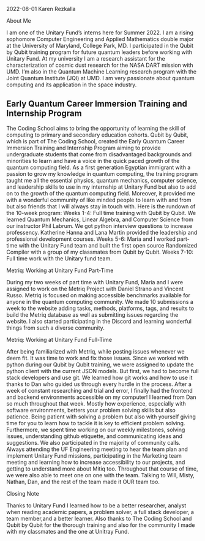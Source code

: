 2022-08-01
Karen Rezkalla

About Me

I am one of the Unitary Fund’s interns here for Summer 2022. I am a rising sophomore Computer Engineering and Applied Mathematics double major at the University of Maryland, College Park, MD. I participated in the Qubit by Qubit training program for future quantum leaders before working with Unitary Fund. At my university I am a research assistant for the characterization of cosmic dust research for the NASA DART mission with UMD. I’m also in the Quantum Machine Learning research program with the Joint Quantum Institute (JQI) at UMD. I am very passionate about quantum computing and its application in the space industry.

## Early Quantum Career Immersion Training and Internship Program

The Coding School aims to bring the opportunity of learning the skill of computing to primary and secondary education cohorts. Qubit by Qubit, which is part of The Coding School, created the Early Quantum Career Immersion Training and Internship Program aiming to provide undergraduate students that come from disadvantaged backgrounds and minorities to learn and have a voice in the quick paced growth of the quantum computing field. As a first generation Egyptian immigrant with a passion to grow my knowledge in quantum computing, the training program taught me all the essential physics, quantum mechanics, computer science, and leadership skills to use in my internship at Unitary Fund but also to add on to the growth of the quantum computing field. Moreover, it provided me with a wonderful community of like minded people to learn with and from but also friends that I will always stay in touch with. Here is the rundown of the 10-week program:
Weeks 1-4: Full time training with Qubit by Qubit. We learned Quantum Mechanics, Linear Algebra, and Computer Science from our instructor Phil Labrum. We got python interview questions to increase professency. Katherine Hanna and Lana Martin provided the leadership and professional development courses.
Weeks 5-6: Maria and I worked part-time with the Unitary Fund team and built the first open source Randomized Compiler with a group of my classmates from Qubit by Qubit.
Weeks 7-10: Full time work with the Unitary fund team.

Metriq: Working at Unitary Fund Part-Time

During my two weeks of part time with Unitary Fund, Maria and I were assigned to work on the Metriq Project with Daniel Strano and Vincent Russo. Metriq is focused on making accessible benchmarks available for anyone in the quantum computing community. We made 10 submissions a week to the website adding tasks, methods, platforms, tags, and results to build the Metriq database as well as submitting issues regarding the website. I also started participating in the Discord and learning wonderful things from such a diverse community. 

Metriq: Working at Unitary Fund Full-Time

After being familiarized with Metriq, while posting issues whenever we deem fit. It was time to work and fix those issues. Since we worked with python during our Qubit by Qubit training, we were assigned to update the python client with the current JSON models. But first, we had to become full stack developers and use git. We learned how git works and how to use it thanks to Dan who guided us through every hurdle in the process. After a week of constant researching and trial and error, I finally had the frontend and backend environments accessible on my computer! I learned from Dan so much throughout that week. Mostly how experience, especially with software environments, betters your problem solving skills but also patience. Being patient with solving a problem but also with yourself giving time for you to learn how to tackle it is key to efficient problem solving. Furthermore, we spent time working on our weekly milestones, solving issues, understanding github etiquette, and communicating ideas and suggestions. We also participated in the majority of community calls. Always attending the UF Engineering meeting to hear the team plan and implement Unitary Fund missions, participating in the Marketing team meeting and learning how to increase accessibility to our projects, and getting to understand more about Mitiq too. Throughout that course of time, we were also able to meet one on one with the team. Talking to Will, Misty, Nathan, Dan, and the rest of the team made it OUR team too. 

Closing Note

Thanks to Unitary Fund I learned how to be a better researcher, analyst when reading academic papers, a problem solver, a full stack developer, a team member,and a better learner. Also thanks to The Coding School and Qubit by Qubit for the thorough training and also for the community I made with my classmates and the one at Unitray Fund.


